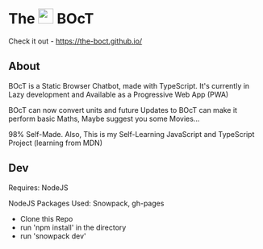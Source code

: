 # The <a href="https://the-boct.github.io/"><img src="https://raw.githubusercontent.com/FortAwesome/Font-Awesome/master/svgs/solid/robot.svg" width="30px"></a> BOcT
Check it out - https://the-boct.github.io/

## About
BOcT is a Static Browser Chatbot, made with TypeScript. It's currently in Lazy development and Available as a Progressive Web App (PWA)

BOcT can now convert units and future Updates to BOcT can make it perform basic Maths, Maybe suggest you some Movies...

98% Self-Made. Also, This is my Self-Learning JavaScript and TypeScript Project (learning from MDN)

## Dev
Requires: NodeJS

NodeJS Packages Used: Snowpack, gh-pages

- Clone this Repo
- run 'npm install' in the directory
- run 'snowpack dev'
